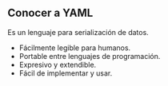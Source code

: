 ##  Conocer a YAML

Es un lenguaje para serialización de datos.

- Fácilmente legible para humanos.
- Portable entre lenguajes de programación.
- Expresivo y extendible.
- Fácil de implementar y usar.
